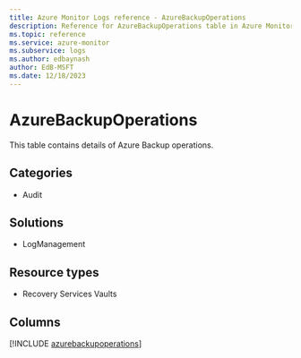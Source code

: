 ```yaml
---
title: Azure Monitor Logs reference - AzureBackupOperations
description: Reference for AzureBackupOperations table in Azure Monitor Logs.
ms.topic: reference
ms.service: azure-monitor
ms.subservice: logs
ms.author: edbaynash
author: EdB-MSFT
ms.date: 12/18/2023
---
```


# AzureBackupOperations

This table contains details of Azure Backup operations.

## Categories

- Audit
## Solutions

- LogManagement
## Resource types

- Recovery Services Vaults

            


## Columns
  
[!INCLUDE [azurebackupoperations](../includes/azurebackupoperations-include.md)]
